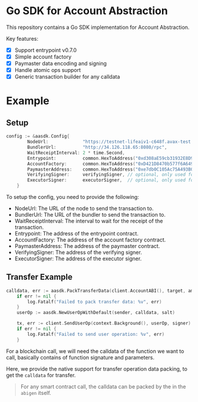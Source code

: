 # Go SDK for Account Abstraction

This repository contains a Go SDK implementation for Account Abstraction.

Key features:

- [x] Support entrypoint v0.7.0
- [x] Simple account factory
- [x] Paymaster data encoding and signing
- [x] Handle atomic ops support
- [x] Generic transaction builder for any calldata

# Example

## Setup

```go
config := &aasdk.Config{
		NodeUrl:             "https://testnet-lifeaiv1-c648f.avax-test.network/ext/bc/62fkxYTWbGBfXoHNXcGJbq2dTXba2uoCFySzdHy87iovJj2F4/rpc?token=25e957a027b09bb006da7e9fc981100ce25f333cd998a76eb36a842fcb5ba63a",
		BundlerUrl:          "http://34.126.118.65:8080/rpc",
		WaitReceiptInterval: 2 * time.Second,
		Entrypoint:          common.HexToAddress("0xd308aE59cb31932E8D9305BAda32Fa782d3D5d42"),
		AccountFactory:      common.HexToAddress("0xD421D8470b577f6A64992132D04906EfE51F1dE3"),
		PaymasterAddress:    common.HexToAddress("0xe7db0C105Ac75A493B0413046417e48594360542"),
		VerifyingSigner:     verifyingSigner, // optional, only used for verifying paymaster data
		ExecutorSigner:      executorSigner,  // optional, only used for sending atomic transactions
	}
```

To setup the config, you need to provide the following:

- NodeUrl: The URL of the node to send the transaction to.
- BundlerUrl: The URL of the bundler to send the transaction to.
- WaitReceiptInterval: The interval to wait for the receipt of the transaction.
- Entrypoint: The address of the entrypoint contract.
- AccountFactory: The address of the account factory contract.
- PaymasterAddress: The address of the paymaster contract. <optional>
- VerifyingSigner: The address of the verifying signer. <optional>
- ExecutorSigner: The address of the executor signer. <optional>

## Transfer Example

```go
calldata, err := aasdk.PackTransferData(client.AccountABI(), target, amount)
	if err != nil {
		log.Fatalf("Failed to pack transfer data: %v", err)
	}
	userOp := aasdk.NewUserOpWithDefault(sender, calldata, salt)

	tx, err := client.SendUserOp(context.Background(), userOp, signer)
	if err != nil {
		log.Fatalf("Failed to send user operation: %v", err)
	}
```

For a blockchain call, we will need the calldata of the function we want to call, basically contains of function signature and parameters.

Here, we provide the native support for transfer operation data packing, to get the `calldata` for transfer.

> For any smart contract call, the calldata can be packed by the in the `abigen` itself.
